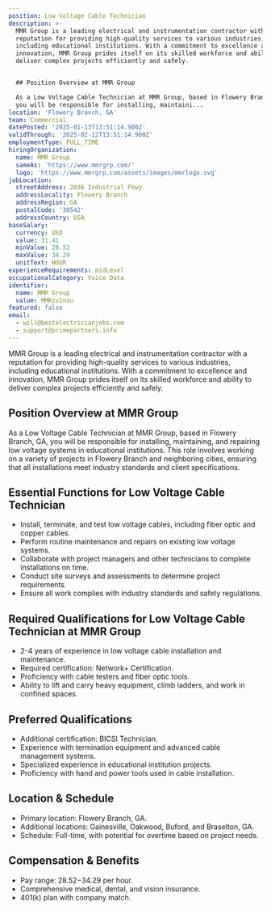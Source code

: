 ```yaml
---
position: Low Voltage Cable Technician
description: >-
  MMR Group is a leading electrical and instrumentation contractor with a
  reputation for providing high-quality services to various industries,
  including educational institutions. With a commitment to excellence and
  innovation, MMR Group prides itself on its skilled workforce and ability to
  deliver complex projects efficiently and safely.


  ## Position Overview at MMR Group

  As a Low Voltage Cable Technician at MMR Group, based in Flowery Branch, GA,
  you will be responsible for installing, maintaini...
location: 'Flowery Branch, GA'
team: Commercial
datePosted: '2025-01-13T13:51:14.900Z'
validThrough: '2025-02-12T13:51:14.900Z'
employmentType: FULL_TIME
hiringOrganization:
  name: MMR Group
  sameAs: 'https://www.mmrgrp.com/'
  logo: 'https://www.mmrgrp.com/assets/images/mmrlogo.svg'
jobLocation:
  streetAddress: 2036 Industrial Pkwy.
  addressLocality: Flowery Branch
  addressRegion: GA
  postalCode: '30542'
  addressCountry: USA
baseSalary:
  currency: USD
  value: 31.41
  minValue: 28.52
  maxValue: 34.29
  unitText: HOUR
experienceRequirements: midLevel
occupationalCategory: Voice Data
identifier:
  name: MMR Group
  value: MMRzv2nou
featured: false
email:
  - will@bestelectricianjobs.com
  - support@primepartners.info
---
```




MMR Group is a leading electrical and instrumentation contractor with a reputation for providing high-quality services to various industries, including educational institutions. With a commitment to excellence and innovation, MMR Group prides itself on its skilled workforce and ability to deliver complex projects efficiently and safely.

## Position Overview at MMR Group
As a Low Voltage Cable Technician at MMR Group, based in Flowery Branch, GA, you will be responsible for installing, maintaining, and repairing low voltage systems in educational institutions. This role involves working on a variety of projects in Flowery Branch and neighboring cities, ensuring that all installations meet industry standards and client specifications.

## Essential Functions for Low Voltage Cable Technician
- Install, terminate, and test low voltage cables, including fiber optic and copper cables.
- Perform routine maintenance and repairs on existing low voltage systems.
- Collaborate with project managers and other technicians to complete installations on time.
- Conduct site surveys and assessments to determine project requirements.
- Ensure all work complies with industry standards and safety regulations.

## Required Qualifications for Low Voltage Cable Technician at MMR Group
- 2-4 years of experience in low voltage cable installation and maintenance.
- Required certification: Network+ Certification.
- Proficiency with cable testers and fiber optic tools.
- Ability to lift and carry heavy equipment, climb ladders, and work in confined spaces.

## Preferred Qualifications
- Additional certification: BICSI Technician.
- Experience with termination equipment and advanced cable management systems.
- Specialized experience in educational institution projects.
- Proficiency with hand and power tools used in cable installation.

## Location & Schedule
- Primary location: Flowery Branch, GA.
- Additional locations: Gainesville, Oakwood, Buford, and Braselton, GA.
- Schedule: Full-time, with potential for overtime based on project needs.

## Compensation & Benefits
- Pay range: $28.52-$34.29 per hour.
- Comprehensive medical, dental, and vision insurance.
- 401(k) plan with company match.
